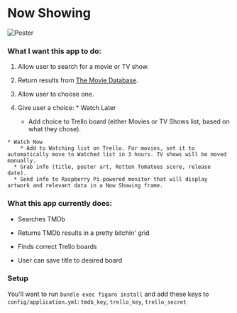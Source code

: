 # Now Showing

![Poster](https://s3.amazonaws.com/f.cl.ly/items/0x142i233J361c442o2p/Now%20Showing512.png?v=70bb4dec)

### What I want this app to do:

  1. Allow user to search for a movie or TV show.

  2. Return results from [The Movie Database](https://www.themoviedb.org).

  3. Allow user to choose one.

  4. Give user a choice:
    * Watch Later
      * Add choice to Trello board (either Movies or TV Shows list, based on what they chose).

    * Watch Now
        * Add to Watching list on Trello. For movies, set it to automatically move to Watched list in 3 hours. TV shows will be moved manually.
      * Grab info (title, poster art, Rotten Tomatoes score, release date).
      * Send info to Raspberry Pi-powered monitor that will display artwork and relevant data in a Now Showing frame.

### What this app currently does:

  * Searches TMDb

  * Returns TMDb results in a pretty bitchin' grid

  * Finds correct Trello boards

  * User can save title to desired board

### Setup

  You'll want to run `bundle exec figaro install` and add these keys to `config/application.yml`: `tmdb_key`, `trello_key`, `trello_secret`
